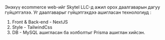 Энэхүү ecommerce web-ийг Skytel LLC-д ажил орох даалгаварын дагуу гүйцэтгэлээ. Уг даалгаварыг гүйцэтгэхдээ ашигласан технологиуд :

1. Front & Back-end - NextJS
2. Style - TailwindCss
3. DB - MySQL ашигласан ба холболтыг Prisma ашиглан хийсэн.
